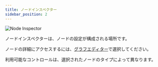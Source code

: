 ```yaml
---
title: ノードインスペクター
sidebar_position: 2
---
```


![Node Inspector](/img/shader-editor/inspector-pane-node.png)

ノードインスペクターは、ノードの設定が構成される場所です。

ノードの詳細にアクセスするには、[グラフエディター][2]で選択してください。

利用可能なコントロールは、選択されたノードのタイプによって異なります。

[2]: /shader-editor/window-layout/graph-editor
